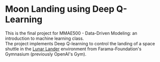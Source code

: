 # Moon Landing using Deep Q-Learning
This is the final project for MMAE500 - Data-Driven Modeling: an introduction to machine learning class. <br/>
The project implements Deep Q-learning to control the landing of a space shuttle in the [Lunar Lander](https://gymnasium.farama.org/environments/box2d/lunar_lander/) environment from Farama-Foundation's Gymnasium (previously OpenAI's Gym).
